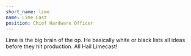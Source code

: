 ```yaml
---
short_name: lime
name: Lime Cast
position: Chief Hardware Officer
---
```


Lime is the big brain of the op. He basically white or black lists all ideas before they hit production. All Hail Limecast!
